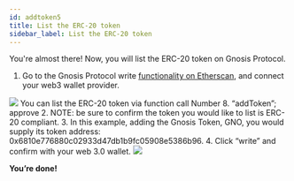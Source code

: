 ```yaml
---
id: addtoken5
title: List the ERC-20 token
sidebar_label: List the ERC-20 token
---
```


You're almost there! Now, you will list the ERC-20 token on Gnosis Protocol. 

1. Go to the Gnosis Protocol write [functionality on Etherscan](https://etherscan.io/address/0x6f400810b62df8e13fded51be75ff5393eaa841f#writeContract), and connect your web3 wallet provider. 
<img src="/img/addtutorial_add1.png">
  You can list the ERC-20 token via function call Number 8. “addToken”; approve 
2. NOTE: be sure to confirm the token you would like to list is ERC-20 compliant. 
3. In this example, adding the Gnosis Token, GNO, you would supply its token address: 0x6810e776880c02933d47db1b9fc05908e5386b96.
4. Click “write” and confirm with your web 3.0 wallet.

<img src="/img/addtutorial_add2.png">

**You’re done!**
